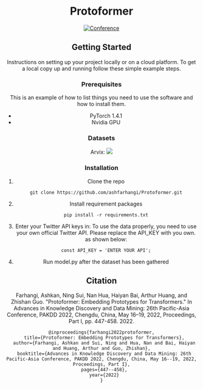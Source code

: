 <div align="center">

# Protoformer

[![Conference](http://img.shields.io/badge/PAKDD-2020-4b44ce.svg)](https://link.springer.com/chapter/10.1007/978-3-031-05933-9_35)

## Getting Started

Instructions on setting up your project locally or on a cloud platform. To get a local copy up and running follow these simple example steps.

### Prerequisites

This is an example of how to list things you need to use the software and how to install them.

- PyTorch 1.4.1
- Nvidia GPU 
### Datasets

Arvix: 
![](https://github.com/0415070/Protoformer/blob/main/visualization/arvix100.png)
### Installation

1. Clone the repo

   ```
   git clone https://github.com/ashfarhangi/Protoformer.git
   ```

2. Install requirement packages

   ```
   pip install -r requirements.txt
   ```

3. Enter your Twitter API keys in:
To use the data properly, you need to use your own official Twitter API. Please replace the API_KEY with you own. as shown below:
    

   ```
   const API_KEY = 'ENTER YOUR API';
   ```

4. Run model.py after the dataset has been gathered  


## Citation   

Farhangi, Ashkan, Ning Sui, Nan Hua, Haiyan Bai, Arthur Huang, and Zhishan Guo. "Protoformer: Embedding Prototypes for Transformers." In Advances in Knowledge Discovery and Data Mining: 26th Pacific-Asia Conference, PAKDD 2022, Chengdu, China, May 16–19, 2022, Proceedings, Part I, pp. 447-458. 2022.

```
@inproceedings{farhangi2022protoformer,
  title={Protoformer: Embedding Prototypes for Transformers},
  author={Farhangi, Ashkan and Sui, Ning and Hua, Nan and Bai, Haiyan and Huang, Arthur and Guo, Zhishan},
  booktitle={Advances in Knowledge Discovery and Data Mining: 26th Pacific-Asia Conference, PAKDD 2022, Chengdu, China, May 16--19, 2022, Proceedings, Part I},
  pages={447--458},
  year={2022}
}
```